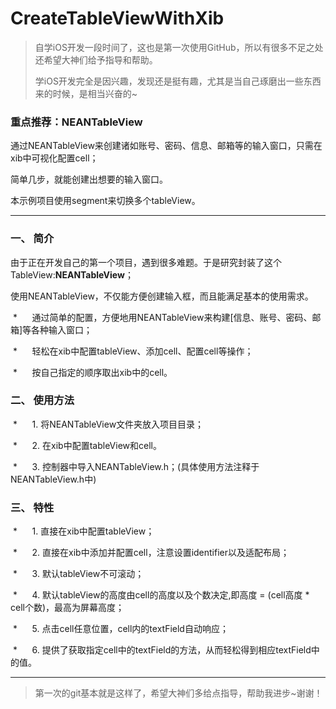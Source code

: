 # CreateTableViewWithXib

> 自学iOS开发一段时间了，这也是第一次使用GitHub，所以有很多不足之处还希望大神们给予指导和帮助。
>
> 学iOS开发完全是因兴趣，发现还是挺有趣，尤其是当自己琢磨出一些东西来的时候，是相当兴奋的~



### **重点推荐：NEANTableView**

通过NEANTableView来创建诸如账号、密码、信息、邮箱等的输入窗口，只需在xib中可视化配置cell；

简单几步，就能创建出想要的输入窗口。

本示例项目使用segment来切换多个tableView。

------

### 一、 简介

由于正在开发自己的第一个项目，遇到很多难题。于是研究封装了这个TableView:**NEANTableView**；

使用NEANTableView，不仅能方便创建输入框，而且能满足基本的使用需求。

 *      通过简单的配置，方便地用NEANTableView来构建[信息、账号、密码、邮箱]等各种输入窗口；

 *      轻松在xib中配置tableView、添加cell、配置cell等操作；

 *      按自己指定的顺序取出xib中的cell。



### 二、 使用方法

 *      1. 将NEANTableView文件夹放入项目目录；

 *      2. 在xib中配置tableView和cell。

 *      3. 控制器中导入NEANTableView.h；(具体使用方法注释于NEANTableView.h中)



### 三、 特性

 *      1. 直接在xib中配置tableView；

 *      2. 直接在xib中添加并配置cell，注意设置identifier以及适配布局；

 *      3. 默认tableView不可滚动；

 *      4. 默认tableView的高度由cell的高度以及个数决定,即高度 = (cell高度 * cell个数)，最高为屏幕高度；

 *      5. 点击cell任意位置，cell内的textField自动响应；

 *      6. 提供了获取指定cell中的textField的方法，从而轻松得到相应textField中的值。



------

> 第一次的git基本就是这样了，希望大神们多给点指导，帮助我进步~谢谢！